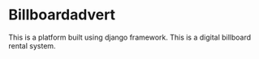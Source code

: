 # Billboardadvert
 This is a platform built using django framework.
 This is a digital billboard rental system.
